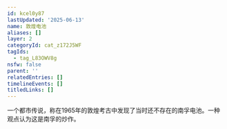```yaml
---
id: kcel0y87
lastUpdated: '2025-06-13'
name: 敦煌电池
aliases: []
layer: 2
categoryId: cat_z172J5WF
tagIds:
  - tag_L83OWV8g
nsfw: false
parent: ''
relatedEntries: []
timelineEvents: []
titledLinks: []
---
```


一个都市传说，称在1965年的敦煌考古中发现了当时还不存在的南孚电池。一种观点认为这是南孚的炒作。
